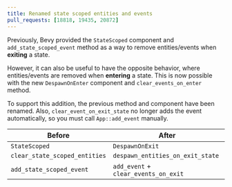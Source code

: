```yaml
---
title: Renamed state scoped entities and events
pull_requests: [18818, 19435, 20872]
---
```


Previously, Bevy provided the `StateScoped` component and `add_state_scoped_event` method
as a way to remove entities/events when **exiting** a state.

However, it can also be useful to have the opposite behavior,
where entities/events are removed when **entering** a state.
This is now possible with the new `DespawnOnEnter` component and `clear_events_on_enter` method.

To support this addition, the previous method and component have been renamed.
Also, `clear_event_on_exit_state` no longer adds the event automatically, so you must call `App::add_event` manually.

| Before                        | After                                      |
|-------------------------------|--------------------------------------------|
| `StateScoped`                 | `DespawnOnExit`                       |
| `clear_state_scoped_entities` | `despawn_entities_on_exit_state`           |
| `add_state_scoped_event`      | `add_event` + `clear_events_on_exit` |

